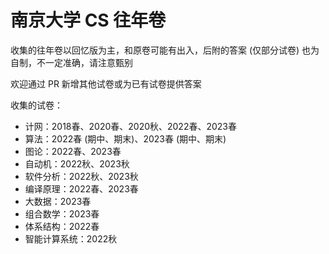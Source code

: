 # 南京大学 CS 往年卷

收集的往年卷以回忆版为主，和原卷可能有出入，后附的答案 (仅部分试卷) 也为自制，不一定准确，请注意甄别

欢迎通过 PR 新增其他试卷或为已有试卷提供答案

收集的试卷：

- 计网：2018春、2020春、2020秋、2022春、2023春
- 算法：2022春 \(期中、期末\)、2023春 \(期中、期末\)
- 图论：2022春、2023春
- 自动机：2022秋、2023秋
- 软件分析：2022秋、2023秋
- 编译原理：2022春、2023春
- 大数据：2023春
- 组合数学：2023春
- 体系结构：2022春
- 智能计算系统：2022秋

